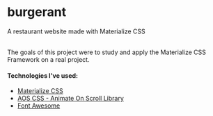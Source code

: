 # burgerant
A restaurant website made with Materialize CSS

<br>
The goals of this project were to study and apply the Materialize CSS Framework on a real project.
<br>

#### Technologies I've used:
- [Materialize CSS](materializecss.com/)
- [AOS CSS - Animate On Scroll Library](https://michalsnik.github.io/aos/)
- [Font Awesome](fontawesome.com/)
